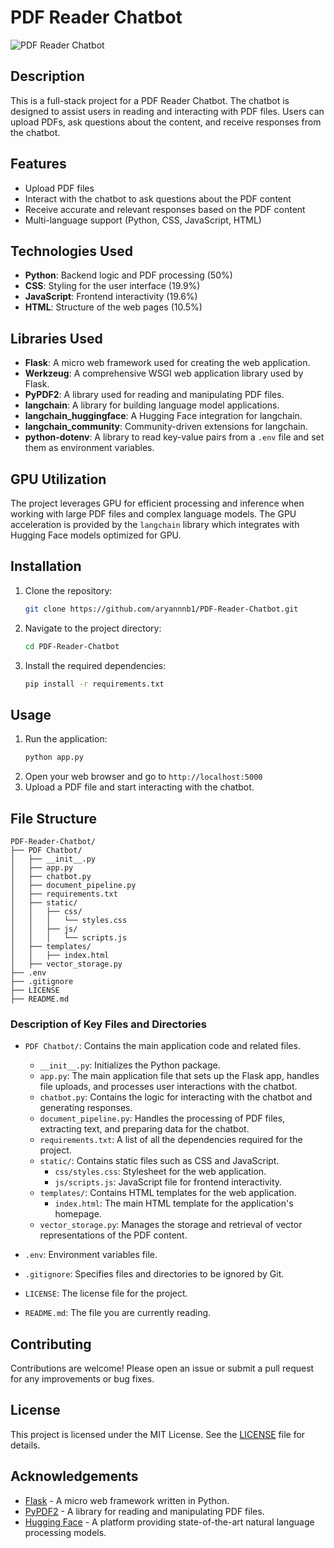 # PDF Reader Chatbot

![PDF Reader Chatbot](path/to/your/image.png)

## Description
This is a full-stack project for a PDF Reader Chatbot. The chatbot is designed to assist users in reading and interacting with PDF files. Users can upload PDFs, ask questions about the content, and receive responses from the chatbot.

## Features
- Upload PDF files
- Interact with the chatbot to ask questions about the PDF content
- Receive accurate and relevant responses based on the PDF content
- Multi-language support (Python, CSS, JavaScript, HTML)

## Technologies Used
- **Python**: Backend logic and PDF processing (50%)
- **CSS**: Styling for the user interface (19.9%)
- **JavaScript**: Frontend interactivity (19.6%)
- **HTML**: Structure of the web pages (10.5%)

## Libraries Used
- **Flask**: A micro web framework used for creating the web application.
- **Werkzeug**: A comprehensive WSGI web application library used by Flask.
- **PyPDF2**: A library used for reading and manipulating PDF files.
- **langchain**: A library for building language model applications.
- **langchain_huggingface**: A Hugging Face integration for langchain.
- **langchain_community**: Community-driven extensions for langchain.
- **python-dotenv**: A library to read key-value pairs from a `.env` file and set them as environment variables.

## GPU Utilization
The project leverages GPU for efficient processing and inference when working with large PDF files and complex language models. The GPU acceleration is provided by the `langchain` library which integrates with Hugging Face models optimized for GPU.

## Installation
1. Clone the repository:
   ```sh
   git clone https://github.com/aryannnb1/PDF-Reader-Chatbot.git
   ```
2. Navigate to the project directory:
   ```sh
   cd PDF-Reader-Chatbot
   ```
3. Install the required dependencies:
   ```sh
   pip install -r requirements.txt
   ```

## Usage
1. Run the application:
   ```sh
   python app.py
   ```
2. Open your web browser and go to `http://localhost:5000`
3. Upload a PDF file and start interacting with the chatbot.

## File Structure
```
PDF-Reader-Chatbot/
├── PDF Chatbot/
│   ├── __init__.py
│   ├── app.py
│   ├── chatbot.py
│   ├── document_pipeline.py
│   ├── requirements.txt
│   ├── static/
│   │   ├── css/
│   │   │   └── styles.css
│   │   ├── js/
│   │   │   └── scripts.js
│   ├── templates/
│   │   ├── index.html
│   ├── vector_storage.py
├── .env
├── .gitignore
├── LICENSE
├── README.md
```

### Description of Key Files and Directories
- `PDF Chatbot/`: Contains the main application code and related files.
  - `__init__.py`: Initializes the Python package.
  - `app.py`: The main application file that sets up the Flask app, handles file uploads, and processes user interactions with the chatbot.
  - `chatbot.py`: Contains the logic for interacting with the chatbot and generating responses.
  - `document_pipeline.py`: Handles the processing of PDF files, extracting text, and preparing data for the chatbot.
  - `requirements.txt`: A list of all the dependencies required for the project.
  - `static/`: Contains static files such as CSS and JavaScript.
    - `css/styles.css`: Stylesheet for the web application.
    - `js/scripts.js`: JavaScript file for frontend interactivity.
  - `templates/`: Contains HTML templates for the web application.
    - `index.html`: The main HTML template for the application's homepage.
  - `vector_storage.py`: Manages the storage and retrieval of vector representations of the PDF content.

- `.env`: Environment variables file.
- `.gitignore`: Specifies files and directories to be ignored by Git.
- `LICENSE`: The license file for the project.
- `README.md`: The file you are currently reading.

## Contributing
Contributions are welcome! Please open an issue or submit a pull request for any improvements or bug fixes.

## License
This project is licensed under the MIT License. See the [LICENSE](LICENSE) file for details.

## Acknowledgements
- [Flask](https://flask.palletsprojects.com/) - A micro web framework written in Python.
- [PyPDF2](https://pypi.org/project/PyPDF2/) - A library for reading and manipulating PDF files.
- [Hugging Face](https://huggingface.co/) - A platform providing state-of-the-art natural language processing models.
